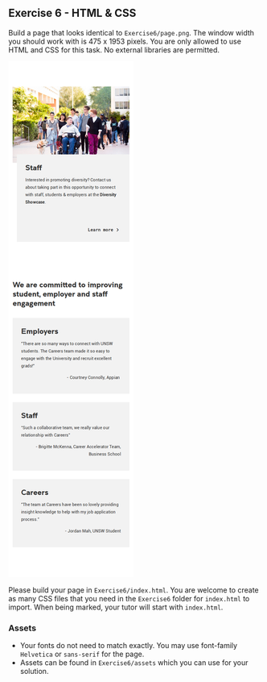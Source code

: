 ## Exercise 6 - HTML & CSS

Build a page that looks identical to `Exercise6/page.png`. The window width you should work with is 475 x 1953 pixels. You are only allowed to use HTML and CSS for this task. No external libraries are permitted.

![](page.png)

Please build your page in `Exercise6/index.html`. You are welcome to create as many CSS files that you need in the `Exercise6` folder for `index.html` to import. When being marked, your tutor will start with `index.html`.

### Assets

* Your fonts do not need to match exactly. You may use font-family `Helvetica` or `sans-serif` for the page.
* Assets can be found in `Exercise6/assets` which you can use for your solution.

